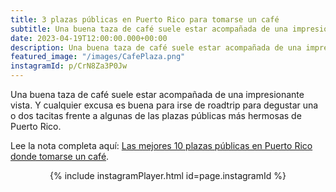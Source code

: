 ```yaml
---
title: 3 plazas públicas en Puerto Rico para tomarse un café
subtitle: Una buena taza de café suele estar acompañada de una impresionante vista. Y cualquier excusa es buena para irse de roadtrip para degustar una o dos tacitas frente a algunas de las plazas públicas más hermosas de Puerto Rico. 
date: 2023-04-19T12:00:00.000+00:00
description: Una buena taza de café suele estar acompañada de una impresionante vista. Y cualquier excusa es buena para irse de roadtrip para degustar una o dos tacitas frente a algunas de las plazas públicas más hermosas de Puerto Rico. 
featured_image: "/images/CafePlaza.png"
instagramId: p/CrN8Za3P0Jw
---
```

<p>Una buena taza de café suele estar acompañada de una impresionante vista. Y cualquier excusa es buena para irse de roadtrip para degustar una o dos tacitas frente a algunas de las plazas públicas más hermosas de Puerto Rico. </p>

<p>Lee la nota completa aquí: <a href="https://www.plateapr.com/plazas-publicas-en-puerto-rico-donde-tomarse-un-cafe/">Las mejores 10 plazas públicas en Puerto Rico donde tomarse un café</a>.

<p><div align="center">{% include instagramPlayer.html id=page.instagramId %}</div></p>
